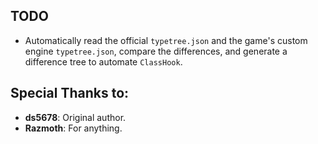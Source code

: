## TODO  
- Automatically read the official `typetree.json` and the game's custom engine `typetree.json`, compare the differences, and generate a difference tree to automate `ClassHook`.  

## Special Thanks to:  
- **ds5678**: Original author.  
- **Razmoth**: For anything.  

